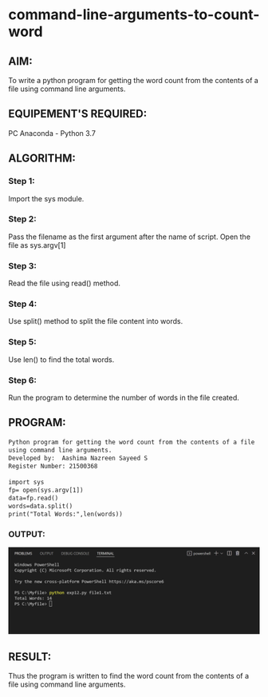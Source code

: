# command-line-arguments-to-count-word
## AIM:
To write a python program for getting the word count from the contents of a file using command line arguments.
## EQUIPEMENT'S REQUIRED: 
PC
Anaconda - Python 3.7
## ALGORITHM: 
### Step 1:
Import the sys module.
### Step 2: 
Pass the filename as the first argument after the name of script. Open the file as sys.argv[1]
### Step 3: 
Read the file using read() method.
### Step 4:  
Use split() method to split the file content into words.
### Step 5: 
Use len() to find the total words.
### Step 6: 
Run the program to determine the number of words in the file created.

## PROGRAM:
```
Python program for getting the word count from the contents of a file using command line arguments.
Developed by:  Aashima Nazreen Sayeed S
Register Number: 21500368

import sys
fp= open(sys.argv[1])
data=fp.read()
words=data.split()
print("Total Words:",len(words))
```

### OUTPUT:
![output](./output.png)


## RESULT:
Thus the program is written to find the word count from the contents of a file using command line arguments.
